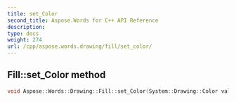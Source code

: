 ```yaml
---
title: set_Color
second_title: Aspose.Words for C++ API Reference
description: 
type: docs
weight: 274
url: /cpp/aspose.words.drawing/fill/set_color/
---
```

## Fill::set_Color method




```cpp
void Aspose::Words::Drawing::Fill::set_Color(System::Drawing::Color value)
```

